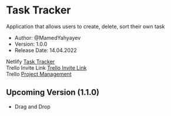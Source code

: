 # Task Tracker 
Application that allows users to create, delete, sort their own task

- Author: @MamedYahyayev
- Version: 1.0.0
- Release Date: 14.04.2022

Netlify [Task Tracker](https://peppy-sfogliatella-c0cd7e.netlify.app/)<br>
Trello Invite Link [Trello Invite Link](
https://trello.com/invite/b/fnft3rgJ/03e4ffaa705eff7b1f581773dae9d90b/task-traker)<br>
Trello [Project Management](https://trello.com/b/fnft3rgJ/task-traker)


## Upcoming Version (1.1.0)
- Drag and Drop